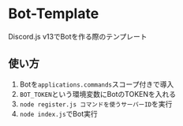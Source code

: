 # Bot-Template
Discord.js v13でBotを作る際のテンプレート

## 使い方
1. Botを`applications.commands`スコープ付きで導入
2. `BOT_TOKEN`という環境変数にBotのTOKENを入れる
3. `node register.js コマンドを使うサーバーID`を実行
4. `node index.js`でBot実行
